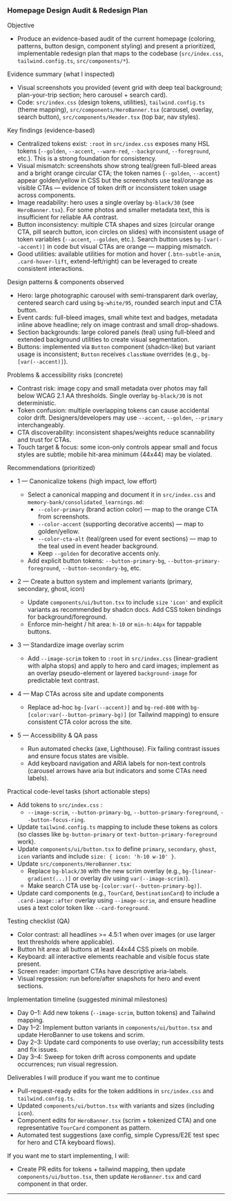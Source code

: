 ### Homepage Design Audit & Redesign Plan

Objective
- Produce an evidence-based audit of the current homepage (coloring, patterns, button design, component styling) and present a prioritized, implementable redesign plan that maps to the codebase (`src/index.css`, `tailwind.config.ts`, `src/components/*`).

Evidence summary (what I inspected)
- Visual screenshots you provided (event grid with deep teal background; plan-your-trip section; hero carousel + search card).
- Code: `src/index.css` (design tokens, utilities), `tailwind.config.ts` (theme mapping), `src/components/HeroBanner.tsx` (carousel, overlay, search button), `src/components/Header.tsx` (top bar, nav styles).

Key findings (evidence-based)
- Centralized tokens exist: `:root` in `src/index.css` exposes many HSL tokens (`--golden`, `--accent`, `--warm-red`, `--background`, `--foreground`, etc.). This is a strong foundation for consistency.
- Visual mismatch: screenshots show strong teal/green full-bleed areas and a bright orange circular CTA; the token names (`--golden`, `--accent`) appear golden/yellow in CSS but the screenshots use teal/orange as visible CTAs — evidence of token drift or inconsistent token usage across components.
- Image readability: hero uses a single overlay `bg-black/30` (see `HeroBanner.tsx`). For some photos and smaller metadata text, this is insufficient for reliable AA contrast.
- Button inconsistency: multiple CTA shapes and sizes (circular orange CTA, pill search button, icon circles on slides) with inconsistent usage of token variables (`--accent`, `--golden`, etc.). Search button uses `bg-[var(--accent)]` in code but visual CTAs are orange — mapping mismatch.
- Good utilities: available utilities for motion and hover (`.btn-subtle-anim`, `.card-hover-lift`, extend-left/right) can be leveraged to create consistent interactions.

Design patterns & components observed
- Hero: large photographic carousel with semi-transparent dark overlay, centered search card using `bg-white/95`, rounded search input and CTA button.
- Event cards: full-bleed images, small white text and badges, metadata inline above headline; rely on image contrast and small drop-shadows.
- Section backgrounds: large colored panels (teal) using full-bleed and extended background utilities to create visual segmentation.
- Buttons: implemented via `Button` component (shadcn-like) but variant usage is inconsistent; `Button` receives `className` overrides (e.g., `bg-[var(--accent)]`).

Problems & accessibility risks (concrete)
- Contrast risk: image copy and small metadata over photos may fall below WCAG 2.1 AA thresholds. Single overlay `bg-black/30` is not deterministic.
- Token confusion: multiple overlapping tokens can cause accidental color drift. Designers/developers may use `--accent`, `--golden`, `--primary` interchangeably.
- CTA discoverability: inconsistent shapes/weights reduce scannability and trust for CTAs.
- Touch target & focus: some icon-only controls appear small and focus styles are subtle; mobile hit-area minimum (44x44) may be violated.

Recommendations (prioritized)
- 1 — Canonicalize tokens (high impact, low effort)
  - Select a canonical mapping and document it in `src/index.css` and `memory-bank/consolidated_learnings.md`:
    - `--color-primary` (brand action color) — map to the orange CTA from screenshots.
    - `--color-accent` (supporting decorative accents) — map to golden/yellow.
    - `--color-cta-alt` (teal/green used for event sections) — map to the teal used in event header background.
    - Keep `--golden` for decorative accents only.
  - Add explicit button tokens: `--button-primary-bg`, `--button-primary-foreground`, `--button-secondary-bg`, etc.

- 2 — Create a button system and implement variants (primary, secondary, ghost, icon)
  - Update `components/ui/button.tsx` to include `size` `'icon'` and explicit variants as recommended by shadcn docs. Add CSS token bindings for background/foreground.
  - Enforce min-height / hit area: `h-10` or `min-h:44px` for tappable buttons.

- 3 — Standardize image overlay scrim
  - Add `--image-scrim` token to `:root` in `src/index.css` (linear-gradient with alpha stops) and apply to hero and card images; implement as an overlay pseudo-element or layered `background-image` for predictable text contrast.

- 4 — Map CTAs across site and update components
  - Replace ad-hoc `bg-[var(--accent)]` and `bg-red-800` with `bg-[color:var(--button-primary-bg)]` (or Tailwind mapping) to ensure consistent CTA color across the site.

- 5 — Accessibility & QA pass
  - Run automated checks (axe, Lighthouse). Fix failing contrast issues and ensure focus states are visible.
  - Add keyboard navigation and ARIA labels for non-text controls (carousel arrows have aria but indicators and some CTAs need labels).

Practical code-level tasks (short actionable steps)
- Add tokens to `src/index.css` :
  - `--image-scrim`, `--button-primary-bg`, `--button-primary-foreground`, `--button-focus-ring`.
- Update `tailwind.config.ts` mapping to include these tokens as colors (so classes like `bg-button-primary` or `text-button-primary-foreground` work).
- Update `components/ui/button.tsx` to define `primary`, `secondary`, `ghost`, `icon` variants and include `size: { icon: 'h-10 w-10' }`.
- Update `src/components/HeroBanner.tsx`:
  - Replace `bg-black/30` with the new scrim overlay (e.g., `bg-[linear-gradient(...)]` or overlay div using `var(--image-scrim)`).
  - Make search CTA use `bg-[color:var(--button-primary-bg)]`.
- Update card components (e.g., `TourCard`, `DestinationCard`) to include a `.card-image::after` overlay using `--image-scrim`, and ensure headline uses a text color token like `--card-foreground`.

Testing checklist (QA)
- Color contrast: all headlines >= 4.5:1 when over images (or use larger text thresholds where applicable).
- Button hit area: all buttons at least 44x44 CSS pixels on mobile.
- Keyboard: all interactive elements reachable and visible focus state present.
- Screen reader: important CTAs have descriptive aria-labels.
- Visual regression: run before/after snapshots for hero and event sections.

Implementation timeline (suggested minimal milestones)
- Day 0–1: Add new tokens (`--image-scrim`, button tokens) and Tailwind mapping.
- Day 1–2: Implement button variants in `components/ui/button.tsx` and update HeroBanner to use tokens and scrim.
- Day 2–3: Update card components to use overlay; run accessibility tests and fix issues.
- Day 3–4: Sweep for token drift across components and update occurrences; run visual regression.

Deliverables I will produce if you want me to continue
- Pull-request-ready edits for the token additions in `src/index.css` and `tailwind.config.ts`.
- Updated `components/ui/button.tsx` with variants and sizes (including `icon`).
- Component edits for `HeroBanner.tsx` (scrim + tokenized CTA) and one representative `TourCard` component as pattern.
- Automated test suggestions (axe config, simple Cypress/E2E test spec for hero and CTA keyboard flows).

If you want me to start implementing, I will:
- Create PR edits for tokens + tailwind mapping, then update `components/ui/button.tsx`, then update `HeroBanner.tsx` and card component in that order.

---

